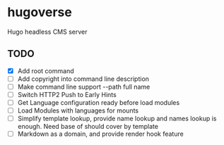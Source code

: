 # hugoverse
Hugo headless CMS server

## TODO

- [x] Add root command
- [ ] Add copyright into command line description
- [ ] Make command line support --path full name
- [ ] Switch HTTP2 Push to Early Hints
- [ ] Get Language configuration ready before load modules
- [ ] Load Modules with languages for mounts
- [ ] Simplify template lookup, provide name lookup and names lookup is enough. Need base of should cover by template
- [ ] Markdown as a domain, and provide render hook feature